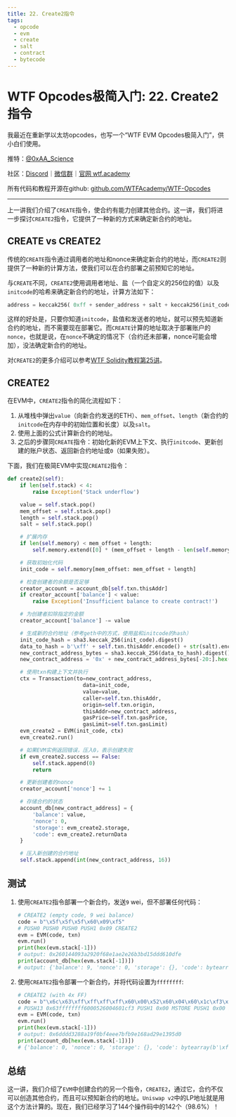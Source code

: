 ```yaml
---
title: 22. Create2指令
tags:
  - opcode
  - evm
  - create
  - salt
  - contract
  - bytecode
---
```

# WTF Opcodes极简入门: 22. Create2指令

我最近在重新学以太坊opcodes，也写一个“WTF EVM Opcodes极简入门”，供小白们使用。

推特：[@0xAA_Science](https://twitter.com/0xAA_Science)

社区：[Discord](https://discord.gg/5akcruXrsk)｜[微信群](https://docs.google.com/forms/d/e/1FAIpQLSe4KGT8Sh6sJ7hedQRuIYirOoZK_85miz3dw7vA1-YjodgJ-A/viewform?usp=sf_link)｜[官网 wtf.academy](https://wtf.academy)

所有代码和教程开源在github: [github.com/WTFAcademy/WTF-Opcodes](https://github.com/WTFAcademy/WTF-Opcodes)

-----

上一讲我们介绍了`CREATE`指令，使合约有能力创建其他合约。这一讲，我们将进一步探讨`CREATE2`指令，它提供了一种新的方式来确定新合约的地址。

## CREATE vs CREATE2

传统的`CREATE`指令通过调用者的地址和nonce来确定新合约的地址，而`CREATE2`则提供了一种新的计算方法，使我们可以在合约部署之前预知它的地址。

与`CREATE`不同，`CREATE2`使用调用者地址、盐（一个自定义的256位的值）以及`initcode`的哈希来确定新合约的地址，计算方法如下：

```python
address = keccak256( 0xff + sender_address + salt + keccak256(init_code))[12:]
```

这样的好处是，只要你知道`initcode`，盐值和发送者的地址，就可以预先知道新合约的地址，而不需要现在部署它。而`CREATE`计算的地址取决于部署账户的`nonce`，也就是说，在`nonce`不确定的情况下（合约还未部署，nonce可能会增加），没法确定新合约的地址。

对`CREATE2`的更多介绍可以参考[WTF Solidity教程第25讲](https://github.com/AmazingAng/WTF-Solidity/blob/main/25_Create2/readme.md)。

## CREATE2

在EVM中，`CREATE2`指令的简化流程如下：

1. 从堆栈中弹出`value`（向新合约发送的ETH）、`mem_offset`、`length`（新合约的`initcode`在内存中的初始位置和长度）以及`salt`。
2. 使用上面的公式计算新合约的地址。
3. 之后的步骤同`CREATE`指令：初始化新的EVM上下文、执行`initcode`、更新创建的账户状态、返回新合约地址或`0`（如果失败）。

下面，我们在极简EVM中实现`CREATE2`指令：

```python
def create2(self):
    if len(self.stack) < 4:
        raise Exception('Stack underflow')

    value = self.stack.pop()
    mem_offset = self.stack.pop()
    length = self.stack.pop()
    salt = self.stack.pop()

    # 扩展内存
    if len(self.memory) < mem_offset + length:
        self.memory.extend([0] * (mem_offset + length - len(self.memory)))

    # 获取初始化代码
    init_code = self.memory[mem_offset: mem_offset + length]

    # 检查创建者的余额是否足够
    creator_account = account_db[self.txn.thisAddr]
    if creator_account['balance'] < value:
        raise Exception('Insufficient balance to create contract!')

    # 为创建者扣除指定的金额
    creator_account['balance'] -= value

    # 生成新的合约地址（参考geth中的方式，使用盐和initcode的hash）
    init_code_hash = sha3.keccak_256(init_code).digest()
    data_to_hash = b'\xff' + self.txn.thisAddr.encode() + str(salt).encode() + init_code_hash
    new_contract_address_bytes = sha3.keccak_256(data_to_hash).digest()
    new_contract_address = '0x' + new_contract_address_bytes[-20:].hex()  # 取后20字节作为地址

    # 使用txn构建上下文并执行
    ctx = Transaction(to=new_contract_address,
                        data=init_code,
                        value=value,
                        caller=self.txn.thisAddr,
                        origin=self.txn.origin,
                        thisAddr=new_contract_address,
                        gasPrice=self.txn.gasPrice,
                        gasLimit=self.txn.gasLimit)
    evm_create2 = EVM(init_code, ctx)
    evm_create2.run()

    # 如果EVM实例返回错误，压入0，表示创建失败
    if evm_create2.success == False:
        self.stack.append(0)
        return

    # 更新创建者的nonce
    creator_account['nonce'] += 1

    # 存储合约的状态
    account_db[new_contract_address] = {
        'balance': value,
        'nonce': 0,
        'storage': evm_create2.storage,
        'code': evm_create2.returnData
    }

    # 压入新创建的合约地址
    self.stack.append(int(new_contract_address, 16))
```

## 测试

1. 使用`CREATE2`指令部署一个新合约，发送`9` wei，但不部署任何代码：
    ```python
    # CREATE2 (empty code, 9 wei balance)
    code = b"\x5f\x5f\x5f\x60\x09\xf5"
    # PUSH0 PUSH0 PUSH0 PUSH1 0x09 CREATE2
    evm = EVM(code, txn)
    evm.run()
    print(hex(evm.stack[-1]))
    # output: 0x260144093a2920f68e1ae2e26b3bd15ddd610dfe
    print(account_db[hex(evm.stack[-1])])
    # output: {'balance': 9, 'nonce': 0, 'storage': {}, 'code': bytearray(b'')}
    ```

2. 使用`CREATE2`指令部署一个新合约，并将代码设置为`ffffffff`:

    ```python
    # CREATE2 (with 4x FF)
    code = b"\x6c\x63\xff\xff\xff\xff\x60\x00\x52\x60\x04\x60\x1c\xf3\x60\x00\x52\x60\x00\x60\x0d\x60\x13\x60\x00\xf5"
    # PUSH13 0x63ffffffff6000526004601cf3 PUSH1 0x00 MSTORE PUSH1 0x00 PUSH1 0x0d PUSH1 0x13 PUSH1 0x00 CREATE2
    evm = EVM(code, txn)
    evm.run()
    print(hex(evm.stack[-1]))
    # output: 0x6dddd3288a19f0bf4eee7bfb9e168ad29e1395d0
    print(account_db[hex(evm.stack[-1])])
    # {'balance': 0, 'nonce': 0, 'storage': {}, 'code': bytearray(b'\xff\xff\xff\xff')}
    ```

## 总结

这一讲，我们介绍了`EVM`中创建合约的另一个指令，`CREATE2`，通过它，合约不仅可以创造其他合约，而且可以预知新合约的地址。`Uniswap v2`中的LP地址就是用这个方法计算的。现在，我们已经学习了144个操作码中的142个（98.6%）！

